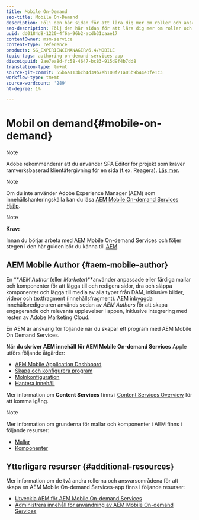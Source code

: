 ```yaml
---
title: Mobile On-Demand
seo-title: Mobile On-Demand
description: Följ den här sidan för att lära dig mer om roller och ansvarsområden för AEM som arbetar med mobila on-demand-tjänster.
seo-description: Följ den här sidan för att lära dig mer om roller och ansvarsområden för AEM som arbetar med mobila on-demand-tjänster.
uuid: dd0184d8-1220-4f6a-96b2-acdb31caae17
contentOwner: msm-service
content-type: reference
products: SG_EXPERIENCEMANAGER/6.4/MOBILE
topic-tags: authoring-on-demand-services-app
discoiquuid: 2ae7ea8d-fc58-4647-bc83-915d9f4b7dd8
translation-type: tm+mt
source-git-commit: 55b6a113bcb4d39b7eb100f21a05b9b44e3fe1c3
workflow-type: tm+mt
source-wordcount: '289'
ht-degree: 1%

---
```



# Mobil on demand{#mobile-on-demand}

>[!NOTE]
>
>Adobe rekommenderar att du använder SPA Editor för projekt som kräver ramverksbaserad klientåtergivning för en sida (t.ex. Reagera). [Läs mer](/help/sites-developing/spa-overview.md).

>[!NOTE]
>
>Om du inte använder Adobe Experience Manager (AEM) som innehållshanteringskälla kan du läsa [AEM Mobile On-demand Services Hjälp](https://helpx.adobe.com/digital-publishing-solution/topics.html).

>[!NOTE]
>
>**Krav:**
>
>Innan du börjar arbeta med AEM Mobile On-demand Services och följer stegen i den här guiden bör du känna till [AEM](/help/sites-deploying/deploy.md).

## AEM Mobile Author {#aem-mobile-author}

En ***AEM Author* (eller *Marketer*)**använder anpassade eller färdiga mallar och komponenter för att lägga till och redigera sidor, dra och släppa komponenter och lägga till media av alla typer från DAM, inklusive bilder, videor och textfragment (innehållsfragment). AEM inbyggda innehållsredigeraren används sedan av *AEM Authors* för att skapa engagerande och relevanta upplevelser i appen, inklusive integrering med resten av Adobe Marketing Cloud.

En AEM är ansvarig för följande när du skapar ett program med AEM Mobile On Demand Services.

**När du skriver AEM innehåll för AEM Mobile On-demand Services** Apple utförs följande åtgärder:

* [AEM Mobile Application Dashboard](/help/mobile/mobile-apps-ondemand-application-dashboard.md)
* [Skapa och konfigurera program](/help/mobile/mobile-apps-ondemand-application-create-configure-action.md)
* [Molnkonfiguration](/help/mobile/mobile-on-demand-associating-an-on-demand-app-to-cloud-configuration.md)
* [Hantera innehåll](/help/mobile/mobile-apps-ondemand-manage-content-ondemand.md)

Mer information om **Content Services** finns i [Content Services Overview](/help/mobile/develop-content-as-a-service.md) för att komma igång.

>[!NOTE]
>
>Mer information om grunderna för mallar och komponenter i AEM finns i följande resurser:
>
>* [Mallar](/help/sites-developing/templates.md)
>* [Komponenter](/help/sites-developing/components.md)

>



## Ytterligare resurser {#additional-resources}

Mer information om de två andra rollerna och ansvarsområdena för att skapa en AEM Mobile On-demand Services-app finns i följande resurser:

* [Utveckla AEM för AEM Mobile On-demand Services](/help/mobile/aem-mobile-on-demand.md)
* [Administrera innehåll för användning av AEM Mobile On-demand Services](/help/mobile/aem-mobile.md)

